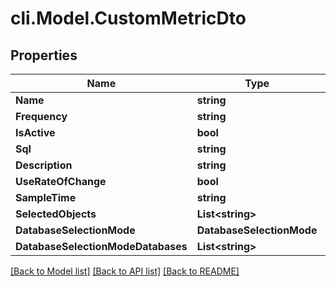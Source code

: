 # cli.Model.CustomMetricDto

## Properties

Name | Type | Description | Notes
------------ | ------------- | ------------- | -------------
**Name** | **string** |  | [optional] 
**Frequency** | **string** |  | [optional] 
**IsActive** | **bool** |  | [optional] 
**Sql** | **string** |  | [optional] 
**Description** | **string** |  | [optional] 
**UseRateOfChange** | **bool** |  | [optional] 
**SampleTime** | **string** |  | [optional] 
**SelectedObjects** | **List&lt;string&gt;** |  | [optional] 
**DatabaseSelectionMode** | **DatabaseSelectionMode** |  | [optional] 
**DatabaseSelectionModeDatabases** | **List&lt;string&gt;** |  | [optional] 

[[Back to Model list]](../README.md#documentation-for-models) [[Back to API list]](../README.md#documentation-for-api-endpoints) [[Back to README]](../README.md)

